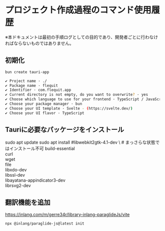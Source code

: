 # プロジェクト作成過程のコマンド使用履歴

※本ドキュメントは最初の手順ログとしての目的であり、開発者ごとに行わなければならないものではありません。

## 初期化

```bash
bun create tauri-app

✔ Project name · ./
✔ Package name · flequit
✔ Identifier · com.flequit.app
✔ Current directory is not empty, do you want to overwrite? · yes
✔ Choose which language to use for your frontend · TypeScript / JavaScript - (pnpm, yarn, npm, deno, bun)
✔ Choose your package manager · bun
✔ Choose your UI template · Svelte - (https://svelte.dev/)
✔ Choose your UI flavor · TypeScript
```

## Tauriに必要なパッケージをインストール

sudo apt update
sudo apt install
#libwebkit2gtk-4.1-dev \ # まっさらな状態ではインストール不可
build-essential \
 curl \
 wget \
 file \
 libxdo-dev \
 libssl-dev \
 libayatana-appindicator3-dev \
 librsvg2-dev

## 翻訳機能を追加

https://inlang.com/m/gerre34r/library-inlang-paraglideJs/vite

```shell
npx @inlang/paraglide-js@latest init
```
